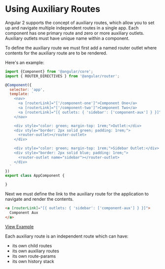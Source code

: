 # Using Auxiliary Routes

Angular 2 supports the concept of auxiliary routes, which allow you to set up and navigate multiple independent routes in a single app. Each component has one primary route and zero or more auxiliary outlets. Auxiliary outlets must have unique name within a component.

To define the auxiliary route we must first add a named router outlet where contents for the auxiliary route are to be rendered.

Here's an example:

```javascript
import {Component} from '@angular/core';
import { ROUTER_DIRECTIVES } from '@angular/router';

@Component({
  selector: 'app',
  template: `
    <nav>
      <a [routerLink]="['/component-one']">Component One</a>
      <a [routerLink]="['/component-two']">Component Two</a>
      <a [routerLink]="[{ outlets: { 'sidebar': ['component-aux'] } }]">Component Aux</a>
    </nav>

    <div style="color: green; margin-top: 1rem;">Outlet:</div>
    <div style="border: 2px solid green; padding: 1rem;">
      <router-outlet></router-outlet>
    </div>

    <div style="color: green; margin-top: 1rem;">Sidebar Outlet:</div>
    <div style="border: 2px solid blue; padding: 1rem;">
      <router-outlet name="sidebar"></router-outlet>
    </div>
  `
})
export class AppComponent {

}
```

Next we must define the link to the auxiliary route for the application to navigate and render the contents.

```html
<a [routerLink]="[{ outlets: { 'sidebar': ['component-aux'] } }]">
  Component Aux
</a>
```
[View Example](https://plnkr.co/edit/WKOqvDwGqZh99Z4Prsta?p=preview)

Each auxiliary route is an independent route which can have:

* its own child routes
* its own auxiliary routes
* its own route-params
* its own history stack
